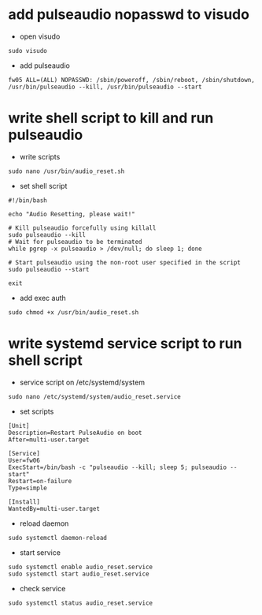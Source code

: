 # add pulseaudio nopasswd to visudo
- open visudo
```
sudo visudo
```
- add pulseaudio
```
fw05 ALL=(ALL) NOPASSWD: /sbin/poweroff, /sbin/reboot, /sbin/shutdown, /usr/bin/pulseaudio --kill, /usr/bin/pulseaudio --start

```

# write shell script to kill and run pulseaudio
- write scripts
```
sudo nano /usr/bin/audio_reset.sh
```
- set shell script
```
#!/bin/bash

echo "Audio Resetting, please wait!"

# Kill pulseaudio forcefully using killall
sudo pulseaudio --kill
# Wait for pulseaudio to be terminated
while pgrep -x pulseaudio > /dev/null; do sleep 1; done

# Start pulseaudio using the non-root user specified in the script
sudo pulseaudio --start

exit
```
- add exec auth
```
sudo chmod +x /usr/bin/audio_reset.sh
```

# write systemd service script to run shell script
- service script on /etc/systemd/system
```
sudo nano /etc/systemd/system/audio_reset.service
```
- set scripts
```                                                    
[Unit]
Description=Restart PulseAudio on boot
After=multi-user.target

[Service]
User=fw06
ExecStart=/bin/bash -c "pulseaudio --kill; sleep 5; pulseaudio --start"
Restart=on-failure
Type=simple

[Install]
WantedBy=multi-user.target
```
- reload daemon
```
sudo systemctl daemon-reload
```
- start service
```
sudo systemctl enable audio_reset.service
sudo systemctl start audio_reset.service
```
- check service
```
sudo systemctl status audio_reset.service
```
